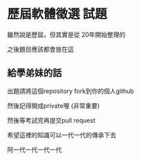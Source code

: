 # 歷屆軟體徵選 試題

雖然說是歷屆，但其實是從 20年開始整理的

之後題目應該都會放在這

## 給學弟妹的話

出題請將這個repository fork到你的個人github

然後記得開成private喔 (非常重要)

然後等考試完再提交pull request

希望這裡的知識可以一代一代的傳承下去

阿一代一代一代一代
